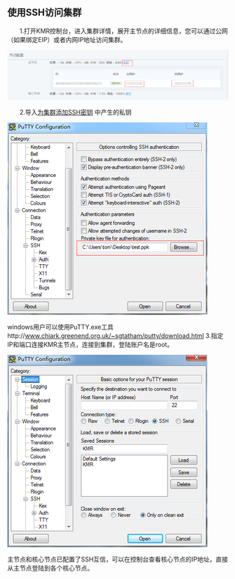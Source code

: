 ## 使用SSH访问集群

　　1.打开KMR控制台，进入集群详情，展开主节点的详细信息，您可以通过公网（如果绑定EIP）或者内网IP地址访问集群。

![绑定EIP](./images/fwjq1.png)

　　2.导入[为集群添加SSH密钥](tian_jia_ssh_mi_yao.md) 中产生的私钥

![导入私钥](./images/fwjq2.png)

windows用户可以使用PuTTY.exe工具http://www.chiark.greenend.org.uk/~sgtatham/putty/download.html
3.指定IP和端口连接KMR主节点，连接到集群，登陆账户名是root。

![连接到集群](./images/fwjq3.png)

主节点和核心节点已配置了SSH互信，可以在控制台查看核心节点的IP地址，直接从主节点登陆到各个核心节点。